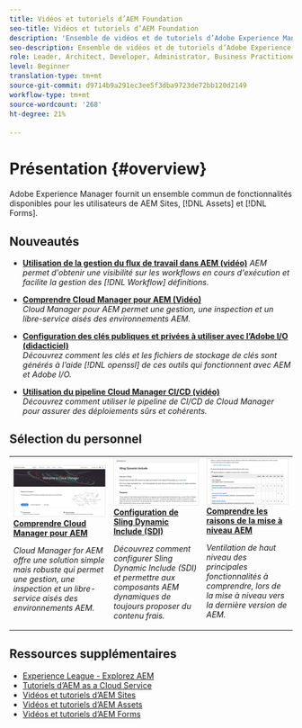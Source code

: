 ```yaml
---
title: Vidéos et tutoriels d’AEM Foundation
seo-title: Vidéos et tutoriels d’AEM Foundation
description: 'Ensemble de vidéos et de tutoriels d’Adobe Experience Manager Foundation. '
seo-description: Ensemble de vidéos et de tutoriels d’Adobe Experience Manager Foundation
role: Leader, Architect, Developer, Administrator, Business Practitioner
level: Beginner
translation-type: tm+mt
source-git-commit: d9714b9a291ec3ee5f3dba9723de72bb120d2149
workflow-type: tm+mt
source-wordcount: '268'
ht-degree: 21%

---
```



# Présentation {#overview}

Adobe Experience Manager fournit un ensemble commun de fonctionnalités disponibles pour les utilisateurs de AEM Sites, [!DNL Assets] et [!DNL Forms].

## Nouveautés

* **[Utilisation de la gestion du flux de travail dans AEM (vidéo)](./workflow/use-workflow-management.md)**
   *AEM permet d&#39;obtenir une visibilité sur les workflows en cours d&#39;exécution et facilite la gestion des  [!DNL Workflow] définitions.*

* **[Comprendre Cloud Manager pour AEM (Vidéo)](./cloud-manager/understand-cloud-manager-for-aem.md)**\
   *Cloud Manager pour AEM permet une gestion, une inspection et un libre-service aisés des environnements AEM.*

* **[Configuration des clés publiques et privées à utiliser avec l’Adobe I/O (didacticiel)](./authentication/set-up-public-private-keys-for-use-with-aem-and-adobe-io.md)**\
   *Découvrez comment les clés et les fichiers de stockage de clés sont générés à l’aide  [!DNL openssl] de ces outils qui fonctionnent avec AEM et Adobe I/O.*

* **[Utilisation du pipeline Cloud Manager CI/CD (vidéo)](./cloud-manager/use-the-cicd-pipeline-in-cloud-manager-for-aem.md)**\
   *Découvrez comment utiliser le pipeline de CI/CD de Cloud Manager pour assurer des déploiements sûrs et cohérents.*

## Sélection du personnel

<table>
<tr>
  <td>
    <a href="./cloud-manager/understand-cloud-manager-for-aem.md">
    <img alt="Comprendre Cloud Manager pour AEM" src="./cloud-manager/assets/understand-cloud-manager-for-aem/thumbnail.png" />
    </a>
    <div>
     <a href="./cloud-manager/understand-cloud-manager-for-aem.md">
    <strong>Comprendre Cloud Manager pour AEM</strong>
    </a>
    </div>
    <p>
    <em>Cloud Manager for AEM offre une solution simple mais robuste qui permet une gestion, une inspection et un libre-service aisés des environnements AEM.</em>
    <p>
  </td>
   <td>
    <a href="./development/set-up-sling-dynamic-include.md">
    <img alt="Configuration de Sling Dynamic Include (SDI)" src="./development/assets/set-up-sling-dynamic-include/thumbnail.png" />
    </a>
     <div>
     <a href="./development/set-up-sling-dynamic-include.md">
    <strong>Configuration de Sling Dynamic Include (SDI)</strong>
    </a>
    </div>
    <p>
    <em>Découvrez comment configurer Sling Dynamic Include (SDI) et permettre aux composants AEM dynamiques de toujours proposer du contenu frais.</em>
    <p>
  </td>
  <td>
    <a href="./administration/understand-reasons-to-upgrade.md">
    <img alt="Comprendre les raisons de la mise à niveau AEM" src="./administration/assets/understand-reasons-to-upgrade/thumbnail.png" />
    </a>
    <div>
    <a href="./administration/understand-reasons-to-upgrade.md">
    <strong>Comprendre les raisons de la mise à niveau AEM</strong>
    </a>
    </div>
    <p>
    <em>Ventilation de haut niveau des principales fonctionnalités à comprendre, lors de la mise à niveau vers la dernière version de AEM.</em>
    </p>
  </td>
</tr>
</table>

## Ressources supplémentaires

* [Experience League - Explorez AEM](https://experienceleague.adobe.com/#recommended/solutions/experience-manager)
* [Tutoriels d’AEM as a Cloud Service](/help/cloud-service/overview.md)
* [Vidéos et tutoriels d’AEM Sites](/help/sites/overview.md)
* [Vidéos et tutoriels d’AEM Assets](/help/assets/overview.md)
* [Vidéos et tutoriels d’AEM Forms](/help/forms/overview.md)
